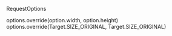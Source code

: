 


RequestOptions

options.override(option.width, option.height)
options.override(Target.SIZE_ORIGINAL, Target.SIZE_ORIGINAL)
<!--stackedit_data:
eyJoaXN0b3J5IjpbLTU4MTg5MDhdfQ==
-->